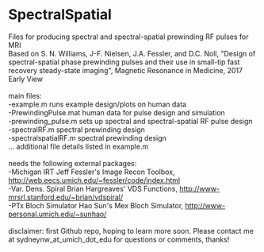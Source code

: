 # SpectralSpatial
Files for producing spectral and spectral-spatial prewinding RF pulses for MRI <br />
Based on S. N. Williams, J-F. Nielsen, J.A. Fessler, and D.C. Noll, "Design of spectral-spatial phase prewinding pulses and their use in small-tip fast recovery steady-state imaging", Magnetic Resonance in Medicine, 2017 Early View <br />
<br />
main files:<br />
-example.m              runs example design/plots on human data<br />
-PrewindingPulse.mat    human data for pulse design and simulation<br />
-prewinding_pulse.m     sets up spectral and spectral-spatial RF pulse design<br />
-spectralRF.m           spectral prewinding design<br />
-spectralspatialRF.m    spectral prewinding design<br />
... additional file details listed in example.m<br />
<br />
needs the following external packages:<br />
-Michigan IRT           Jeff Fessler's Image Recon Toolbox, http://web.eecs.umich.edu/~fessler/code/index.html<br />
-Var. Dens. Spiral      Brian Hargreaves' VDS Functions, http://www-mrsrl.stanford.edu/~brian/vdspiral/<br />
-PTx Bloch Simulator    Hao Sun's Mex Bloch Simulator, http://www-personal.umich.edu/~sunhao/<br />
<br />
disclaimer: first Github repo, hoping to learn more soon. Please contact me at sydneynw_at_umich_dot_edu for questions or comments, thanks!<br />
